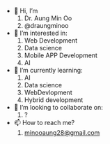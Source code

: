 - 👋 Hi, I’m
    1. Dr. Aung Min Oo
    2. @draungminoo
- 👀 I’m interested in:
    1. Web Development
    2. Data science
    3. Mobile APP Development
    4. AI
- 🌱 I’m currently learning:
    1. AI
    2. Data science
    3. WebDevlopment
    4. Hybrid development
- 💞️ I’m looking to collaborate on:
    1. ?
- 📫 How to reach me?
    1. minooaung28@gmail.com

<!---
draungminoo/draungminoo is a ✨ special ✨ repository because its `README.md` (this file) appears on your GitHub profile.
You can click the Preview link to take a look at your changes.
--->
